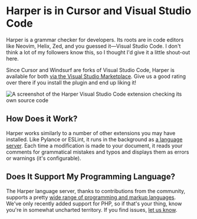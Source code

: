 # Harper is in Cursor and Visual Studio Code

Harper is a grammar checker for developers. Its roots are in code editors like Neovim, Helix, Zed, and you guessed it—Visual Studio Code. I don't think a lot of my followers know this, so I thought I'd give it a little shout-out here.

Since Cursor and Windsurf are forks of Visual Studio Code, Harper is available for both [via the Visual Studio Marketplace](https://marketplace.visualstudio.com/items?itemName=elijah-potter.harper). Give us a good rating over there if you install the plugin and end up liking it!

![A screenshot of the Harper Visual Studio Code extension checking its own source code](/images/harper_vscode_screenshot.png)

## How Does it Work?

Harper works similarly to a number of other extensions you may have installed. Like Pylance or ESLint, it runs in the background as [a language server](https://microsoft.github.io/language-server-protocol/). Each time a modification is made to your document, it reads your comments for grammatical mistakes and typos and displays them as errors or warnings (it's configurable).

## Does It Support My Programming Language?

The Harper language server, thanks to contributions from the community, supports a pretty [wide range of programming and markup languages](https://writewithharper.com/docs/integrations/language-server#Supported-Languages). We've only recently added support for PHP, so if that's your thing, know you're in somewhat uncharted territory. If you find issues, [let us know](https://github.com/Automattic/harper/issues).
